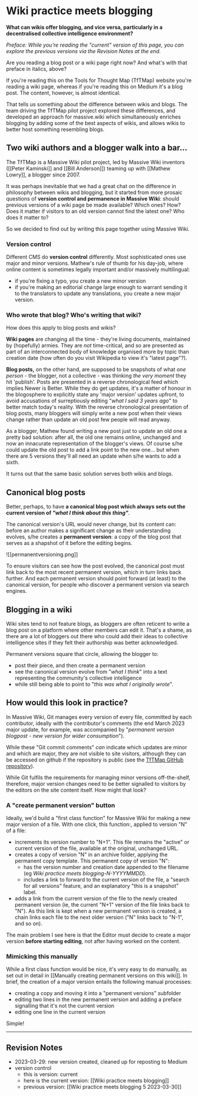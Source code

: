 # Wiki practice meets blogging

**What can wikis offer blogging, and vice versa, particularly in a decentralised collective intelligence environment?** 

*Preface: While you're reading the "current" version of this page, you can explore the previous versions via the Revision Notes at the end.*

Are you reading a blog post or a wiki page right now? And what's with that preface in italics, above?  

If you're reading this on the Tools for Thought Map (TfTMap) website you're reading a wiki page, whereas if you're reading this on Medium it's a blog post. The content, however, is almost identical.

That tells us something about the difference between wikis and blogs. The team driving the TfTMap pilot project explored these differences, and developed an approach for massive.wiki which simultaneously enriches blogging by adding some of the best aspects of wikis, and allows wikis to better host something resembling blogs.

## Two wiki authors and a blogger walk into a bar...

The TfTMap is a Massive Wiki pilot project, led by Massive Wiki inventors ([[Peter Kaminski]] and [[Bill Anderson]]) teaming up with [[Mathew Lowry]], a blogger since 2007. 

It was perhaps inevitable that we had a great chat on the difference in philosophy between wikis and blogging, but it started from more prosaic questions of **version control and permanence in Massive Wiki**: should previous versions of a wiki page be made available? Which ones? How? Does it matter if visitors to an old version cannot find the latest one? Who does it matter to? 

So we decided to find out by writing this page together using Massive Wiki. 

### Version control

Different CMS do **version control** differently. Most sophisticated ones use major and minor versions. Mathew's rule of thumb for his day-job, where online content is sometimes legally important and/or massively multilingual:

* if you're fixing a typo, you create a new minor version
* if you're making an editorial change large enough to warrant sending it to the translators to update any translations, you create a new major version.

### Who wrote that blog? Who's writing that wiki? 

How does this apply to blog posts and wikis?

**Wiki pages** are changing all the time - they're living documents, maintained by (hopefully) armies. They are *not* time-critical, and so are presented as part of an interconnected body of knowledge organised more by topic than creation date (how often do you visit Wikipedia to view it's "latest page"?). 

**Blog posts,** on the other hand, are supposed to be snapshots of what *one person* - the blogger, not a collective - was thinking *the very moment* they hit 'publish'. Posts are presented in a reverse chronological feed which implies Newer is Better. While they do get updates, it's a matter of honour in the blogosphere to explicitly state any 'major version' updates upfront, to avoid accusations of  surreptiously editing "*what I said 3 years ago*" to better match today's reality. With the reverse chronological presentation of blog posts, many bloggers will simply write a new post when their views change rather than update an old post few people will read anyway.

As a blogger, Mathew found writing a new post just to update an old one a pretty bad solution: after all, the old one remains online, unchanged and now an innacurate representation of the blogger's views. Of course s/he could update the old post to add a link point to the new one... but when there are 5 versions they'll all need an  update when s/he wants to add a sixth.

It turns out that the same basic solution serves both wikis and blogs.

## Canonical blog posts 

Better, perhaps, to have **a canonical blog post which always sets out the current version of *"what I think about this thing"***. 

The canonical version's URL would never change, but its content can: before an author makes a significant change as their understanding evolves, s/he creates a **permanent version**: a copy of the blog post that serves as a shapshot of it before the editing begins. 

![[permanentversioning.png]]

To ensure visitors can see how the post evolved, the canonical post must link back to the most recent permanent version, which in turn links back further. And each permanent version should point forward (at least) to the canonical version, for people who discover a permanent version via search engines.

## Blogging in a wiki

Wiki sites tend to not feature blogs, as bloggers are often reticent to write a blog post on a platform where other members can edit it. That's a shame, as there are a lot of bloggers out there who could add their ideas to collective intelligence sites if they felt their authorship was better acknowledged.

Permanent versions square that circle, allowing the blogger to:

* post their piece, and then create a permanent version
* see the canonical version evolve from "*what I think*" into a text representing the community's collective intelligence
* while still being able to point to "*this was what I originally wrote*".


## How would this look in practice?

In Massive Wiki, Git manages every version of every file, committed by each contributor, ideally with the contributor's comments (the end March 2023 major update, for example, was accompanied by "*permanent version blogpost - new version for wider consumption*"). 

While these "Git commit comments" *can* indicate which updates are minor and which are major, they are not visible to site visitors, although they can be accessed on github if the repository is public (see the [TfTMap GitHub repository](https://github.com/Fellowship-of-the-Link/TfT-test1/commits/main)). 

While Git fulfils the requirements for managing minor versions off-the-shelf, therefore, major version changes need to be better signalled to visitors by the editors on the site content itself. How might that look? 

### A "create permanent version" button

Ideally, we'd build a "first class function" for Massive Wiki for making a new major version of a file. With one click, this function:, applied to version "N" of a file:

* increments its version number to "N+1". This file remains the "active" or current version of the file, available at the original, unchanged URL.
* creates a copy of version "N" in an archive folder, applying the permanent copy template. This permanent copy of version "N": 
	* has the version number and creation date appended to the filename (eg *Wiki practice meets blogging-N-YYYYMMDD*).
	* includes a link to forward to the current version of the file, a "search for all versions" feature, and an explanatory "this is a snapshot" label.
* adds a link from the current version of the file to the newly created permanent version (ie, the current "N+1" version of the file links back to "N"). As this link is kept when a new permanent version is created, a chain links each file to the next older version ("N" links back to "N-1", and so on).

The main problem I see here is that the Editor must decide to create a major version **before starting editing**, not after having worked on the content.

### Mimicking this manually

While a first class function would be nice, it's very easy to do manually, as set out in detail in [[Manually creating permanent versions on this wiki]]. In brief, the creation of a major version entails the following manual processes:

* creating a copy and moving it into a "permanent versions" subfolder
* editing two lines in the new permanent version and adding a preface signalling that it's not the current version
* editing one line in the current version

Simple!

---

## Revision Notes

* 2023-03-29: new version created, cleaned up for reposting to Medium
* version control 
	* this is version: current
	* here is the current version: [[Wiki practice meets blogging]]
	* previous version:  [[Wiki practice meets blogging 5 2023-03-30]]

